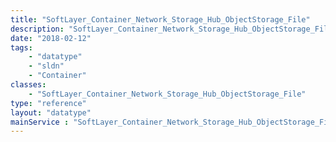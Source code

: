 ```yaml
---
title: "SoftLayer_Container_Network_Storage_Hub_ObjectStorage_File"
description: "SoftLayer_Container_Network_Storage_Hub_ObjectStorage_File provides specific details that only apply to files that are sent or received from CloudLayer storage resources. "
date: "2018-02-12"
tags:
    - "datatype"
    - "sldn"
    - "Container"
classes:
    - "SoftLayer_Container_Network_Storage_Hub_ObjectStorage_File"
type: "reference"
layout: "datatype"
mainService : "SoftLayer_Container_Network_Storage_Hub_ObjectStorage_File"
---
```


